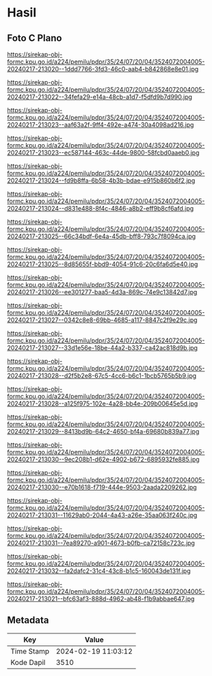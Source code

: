 # Hasil

## Foto C Plano

https://sirekap-obj-formc.kpu.go.id/a224/pemilu/pdpr/35/24/07/20/04/3524072004005-20240217-213020--1ddd7766-3fd3-46c0-aab4-b842868e8e01.jpg

https://sirekap-obj-formc.kpu.go.id/a224/pemilu/pdpr/35/24/07/20/04/3524072004005-20240217-213022--34fefa29-e14a-48cb-a1d7-f5dfd9b7d990.jpg

https://sirekap-obj-formc.kpu.go.id/a224/pemilu/pdpr/35/24/07/20/04/3524072004005-20240217-213023--aaf63a2f-9ff4-492e-a474-30a4098ad216.jpg

https://sirekap-obj-formc.kpu.go.id/a224/pemilu/pdpr/35/24/07/20/04/3524072004005-20240217-213023--ec587144-463c-44de-9800-58fcbd0aaeb0.jpg

https://sirekap-obj-formc.kpu.go.id/a224/pemilu/pdpr/35/24/07/20/04/3524072004005-20240217-213024--fd9b8ffa-6b58-4b3b-bdae-e915b860b6f2.jpg

https://sirekap-obj-formc.kpu.go.id/a224/pemilu/pdpr/35/24/07/20/04/3524072004005-20240217-213024--d831e488-8f4c-4846-a8b2-eff9b8cf6afd.jpg

https://sirekap-obj-formc.kpu.go.id/a224/pemilu/pdpr/35/24/07/20/04/3524072004005-20240217-213025--66c34bdf-6e4a-45db-bff8-793c7f8094ca.jpg

https://sirekap-obj-formc.kpu.go.id/a224/pemilu/pdpr/35/24/07/20/04/3524072004005-20240217-213025--8d85655f-bbd9-4054-91c6-20c6fa6d5e40.jpg

https://sirekap-obj-formc.kpu.go.id/a224/pemilu/pdpr/35/24/07/20/04/3524072004005-20240217-213026--ee301277-baa5-4d3a-869c-74e9c13842d7.jpg

https://sirekap-obj-formc.kpu.go.id/a224/pemilu/pdpr/35/24/07/20/04/3524072004005-20240217-213027--0342c8e8-69bb-4685-a117-8847c2f9e29c.jpg

https://sirekap-obj-formc.kpu.go.id/a224/pemilu/pdpr/35/24/07/20/04/3524072004005-20240217-213027--33d1e56e-18be-44a2-b337-ca42ac818d9b.jpg

https://sirekap-obj-formc.kpu.go.id/a224/pemilu/pdpr/35/24/07/20/04/3524072004005-20240217-213028--d2f5b2e8-67c5-4cc6-b6c1-1bcb5765b5b9.jpg

https://sirekap-obj-formc.kpu.go.id/a224/pemilu/pdpr/35/24/07/20/04/3524072004005-20240217-213028--a125f975-102e-4a28-bb4e-209b00645e5d.jpg

https://sirekap-obj-formc.kpu.go.id/a224/pemilu/pdpr/35/24/07/20/04/3524072004005-20240217-213029--8413bd9b-64c2-4650-bf4a-69680b839a77.jpg

https://sirekap-obj-formc.kpu.go.id/a224/pemilu/pdpr/35/24/07/20/04/3524072004005-20240217-213030--9ec208b1-d62e-4902-b672-6895932fe885.jpg

https://sirekap-obj-formc.kpu.go.id/a224/pemilu/pdpr/35/24/07/20/04/3524072004005-20240217-213030--e70b1618-f719-444e-9503-2aada2209262.jpg

https://sirekap-obj-formc.kpu.go.id/a224/pemilu/pdpr/35/24/07/20/04/3524072004005-20240217-213031--11629ab0-2044-4a43-a26e-35aa063f240c.jpg

https://sirekap-obj-formc.kpu.go.id/a224/pemilu/pdpr/35/24/07/20/04/3524072004005-20240217-213031--7ea89270-a901-4673-b0fb-ca72158c723c.jpg

https://sirekap-obj-formc.kpu.go.id/a224/pemilu/pdpr/35/24/07/20/04/3524072004005-20240217-213032--fa2dafc2-31c4-43c8-b1c5-160043de131f.jpg

https://sirekap-obj-formc.kpu.go.id/a224/pemilu/pdpr/35/24/07/20/04/3524072004005-20240217-213021--bfc63af3-888d-4962-ab48-f1b9abbae647.jpg


## Metadata

| Key        | Value               |
| ---------- | ------------------- |
| Time Stamp | 2024-02-19 11:03:12 |
| Kode Dapil | 3510                |



